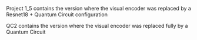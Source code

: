 Project 1_5 contains the version where the visual encoder was replaced by a Resnet18 + Quantum Circuit configuration

QC2 contains the version where the visual encoder was replaced fully by a Quantum Circuit
